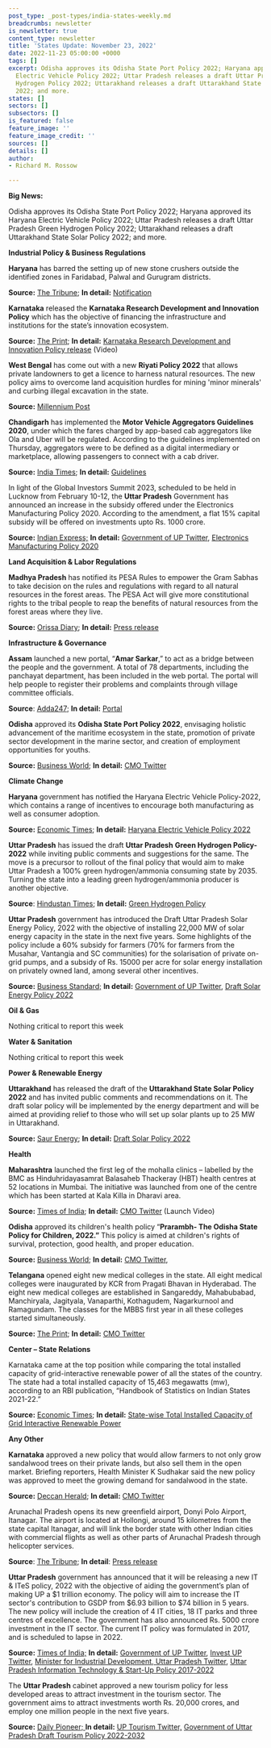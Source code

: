 ```yaml
---
post_type: _post-types/india-states-weekly.md
breadcrumbs: newsletter
is_newsletter: true
content_type: newsletter
title: 'States Update: November 23, 2022'
date: 2022-11-23 05:00:00 +0000
tags: []
excerpt: Odisha approves its Odisha State Port Policy 2022; Haryana approved its Haryana
  Electric Vehicle Policy 2022; Uttar Pradesh releases a draft Uttar Pradesh Green
  Hydrogen Policy 2022; Uttarakhand releases a draft Uttarakhand State Solar Policy
  2022; and more.
states: []
sectors: []
subsectors: []
is_featured: false
feature_image: ''
feature_image_credit: ''
sources: []
details: []
author:
- Richard M. Rossow

---
```

**Big News:**

Odisha approves its Odisha State Port Policy 2022; Haryana approved its Haryana Electric Vehicle Policy 2022; Uttar Pradesh releases a draft Uttar Pradesh Green Hydrogen Policy 2022; Uttarakhand releases a draft Uttarakhand State Solar Policy 2022; and more.

**Industrial Policy & Business Regulations**

**Haryana** has barred the setting up of new stone crushers outside the identified zones in Faridabad, Palwal and Gurugram districts.

**Source:** [The Tribune](https://www.tribuneindia.com/news/haryana/haryana-tightens-norms-for-new-crushers-in-3-dists-451628); **In detail:** [Notification](https://www.tribuneindia.com/news/haryana/haryana-tightens-norms-for-new-crushers-in-3-dists-451628)

**Karnataka** released the **Karnataka Research Development and Innovation Policy** which has the objective of financing the infrastructure and institutions for the state’s innovation ecosystem.

**Source:** [The Print](https://theprint.in/india/cm-bommai-releases-karnataka-research-development-and-innovation-policy/1219772/); **In detail:** [Karnataka Research Development and Innovation Policy release](https://www.youtube.com/watch?v=0ky52m6lq7M) (Video)

**West Bengal** has come out with a new **Riyati Policy 2022** that allows private landowners to get a licence to harness natural resources. The new policy aims to overcome land acquisition hurdles for mining 'minor minerals' and curbing illegal excavation in the state.

**Source:** [Millennium Post](http://www.millenniumpost.in/kolkata/riyati-policy-2022-bengal-allows-minor-mineral-mining-on-pvt-land-499483)

**Chandigarh** has implemented the **Motor Vehicle Aggregators Guidelines 2020**, under which the fares charged by app-based cab aggregators like Ola and Uber will be regulated. According to the guidelines implemented on Thursday, aggregators were to be defined as a digital intermediary or marketplace, allowing passengers to connect with a cab driver.

**Source:** [India Times](https://www.indiatimes.com/news/india/chandigarh-sets-fare-guidelines-for-app-based-cabs-limits-base-surge-charges-585118.html); **In detail:** [Guidelines](https://morth.nic.in/sites/default/files/notifications_document/Motor%20Vehicle%20Aggregators27112020150046.pdf)

In light of the Global Investors Summit 2023, scheduled to be held in Lucknow from February 10-12, the **Uttar Pradesh** Government has announced an increase in the subsidy offered under the Electronics Manufacturing Policy 2020. According to the amendment, a flat 15% capital subsidy will be offered on investments upto Rs. 1000 crore.

**Source:** [Indian Express;](https://indianexpress.com/article/cities/lucknow/tourism-circuits-it-parks-up-cabinet-green-lights-key-policies-ahead-of-summit-8272707/) **In detail:** [Government of UP Twitter](https://twitter.com/UPGovt/status/1593108036004216832), [Electronics Manufacturing Policy 2020](https://uplc.in/docs/UP%20Electronics%20Manufacturing%20Policy%202020%20-%20English.pdf)

**Land Acquisition & Labor Regulations**

**Madhya Pradesh** has notified its PESA Rules to empower the Gram Sabhas to take decision on the rules and regulations with regard to all natural resources in the forest areas. The PESA Act will give more constitutional rights to the tribal people to reap the benefits of natural resources from the forest areas where they live.

**Source:** [Orissa Diary](https://orissadiary.com/madhya-pradesh-notifies-pesa-rules-on-the-occasion-of-janjatiya-gaurav-divas/); **In detail:** [Press release](https://acrobat.adobe.com/id/urn:aaid:sc:VA6C2:8cfc153a-7ee9-49aa-b401-de3fa5534ce5)

**Infrastructure & Governance**

**Assam** launched a new portal, “**Amar Sarkar**,” to act as a bridge between the people and the government. A total of 78 departments, including the panchayat department, has been included in the web portal. The portal will help people to register their problems and complaints through village committee officials.

**Source**: [Adda247](https://currentaffairs.adda247.com/tripura-cm-dr-manik-saha-launched-amar-sarkar-portal/); **In detail:** [Portal](https://amarsarkar.tripura.gov.in/)

**Odisha** approved its **Odisha State Port Policy 2022**, envisaging holistic advancement of the maritime ecosystem in the state, promotion of private sector development in the marine sector, and creation of employment opportunities for youths.

**Source:** [Business World](https://www.businessworld.in/article/Odisha-Cabinet-Approves-Children-s-Welfare-Port-Policies/19-11-2022-454740/); **In detail:** [CMO Twitter](https://twitter.com/CMO_Odisha/status/1593585582269136896)

**Climate Change**

**Haryana** government has notified the Haryana Electric Vehicle Policy-2022, which contains a range of incentives to encourage both manufacturing as well as consumer adoption.

**Source:** [Economic Times](https://energy.economictimes.indiatimes.com/news/power/haryana-notifies-electric-vehicle-policy-2022/95591512); **In detail:** [Haryana Electric Vehicle Policy 2022](https://investharyana.in/content/pdfs/EV%2520Policy%25202022.pdf)

**Uttar Pradesh** has issued the draft **Uttar Pradesh** **Green Hydrogen Policy-2022** while inviting public comments and suggestions for the same. The move is a precursor to rollout of the final policy that would aim to make Uttar Pradesh a 100% green hydrogen/ammonia consuming state by 2035. Turning the state into a leading green hydrogen/ammonia producer is another objective.

**Source**: [Hindustan Times](https://www.hindustantimes.com/cities/lucknow-news/uttar-pradesh-government-issues-draft-policy-to-promote-hydrogen-production-101668273261199.html); **In detail:** [Green Hydrogen Policy](https://legalitysimplified.com/wp-content/uploads/2022/11/Green-Hydrogen-Policy.pdf)

**Uttar Pradesh** government has introduced the Draft Uttar Pradesh Solar Energy Policy, 2022 with the objective of installing 22,000 MW of solar energy capacity in the state in the next five years. Some highlights of the policy include a 60% subsidy for farmers (70% for farmers from the Musahar, Vantangia and SC communities) for the solarisation of private on-grid pumps, and a subsidy of Rs. 15000 per acre for solar energy installation on privately owned land, among several other incentives.

**Source:** [Business Standard;](https://www.business-standard.com/article/economy-policy/uttar-pradesh-aims-to-generate-22-000-mw-solar-power-in-next-5-years-122111700083_1.html) **In detail:** [Government of UP Twitter](https://twitter.com/UPGovt/status/1593108374497169408), [Draft Solar Energy Policy 2022](http://upneda.org.in/MediaGallery/Uttar_Pradesh_Solar_Energy_Policy2022_English_draft_one-07-08-22-final.pdf)

**Oil & Gas**

Nothing critical to report this week

**Water & Sanitation**

Nothing critical to report this week

**Power & Renewable Energy**

**Uttarakhand** has released the draft of the **Uttarakhand State Solar Policy 2022** and has invited public comments and recommendations on it. The draft solar policy will be implemented by the energy department and will be aimed at providing relief to those who will set up solar plants up to 25 MW in Uttarakhand.

**Source:** [Saur Energy](https://www.saurenergy.com/solar-energy-news/uttarakhand-releases-draft-solar-power-policy-2022-offers-benefits-to-power-generators); **In detail:** [Draft Solar Policy 2022](https://uk.gov.in/files/CEEW-_Uttarakhand_State_Solar_Policy_Draft_10Nov22.pdf)

**Health**

**Maharashtra** launched the first leg of the mohalla clinics – labelled by the BMC as Hinduhridayasamrat Balasaheb Thackeray (HBT) health centres at 52 locations in Mumbai. The initiative was launched from one of the centre which has been started at Kala Killa in Dharavi area.

**Source:** [Times of India](https://m.timesofindia.com/city/mumbai/maharashtra-cm-eknath-shinde-launches-51-health-centers-across-mumbai/amp_articleshow/95585309.cms); **In detail:** [CMO Twitter](https://twitter.com/CMOMaharashtra/status/1593216230411759616) (Launch Video)

**Odisha** approved its children's health policy “**Prarambh- The Odisha State Policy for Children, 2022.”** This policy is aimed at children's rights of survival, protection, good health, and proper education.

**Source:** [Business World](https://www.businessworld.in/article/Odisha-Cabinet-Approves-Children-s-Welfare-Port-Policies/19-11-2022-454740/); **In detail:** [CMO Twitter](https://twitter.com/CMO_Odisha/status/1593586990238384128),

**Telangana** opened eight new medical colleges in the state. All eight medical colleges were inaugurated by KCR from Pragati Bhavan in Hyderabad. The eight new medical colleges are established in Sangareddy, Mahabubabad, Manchiryala, Jagityala, Vanaparthi, Kothagudem, Nagarkurnool and Ramagundam. The classes for the MBBS first year in all these colleges started simultaneously.

**Source:** [The Print](https://theprint.in/india/telangana-gets-8-new-medical-colleges/1218350/); **In detail:** [CMO Twitter](https://twitter.com/TelanganaCMO/status/1592434697254367233)

**Center – State Relations**

Karnataka came at the top position while comparing the total installed capacity of grid-interactive renewable power of all the states of the country. The state had a total installed capacity of 15,463 megawatts (mw), according to an RBI publication, “Handbook of Statistics on Indian States 2021-22.”

**Source:** [Economic Times](https://energy.economictimes.indiatimes.com/news/renewable/karnataka-has-highest-installed-grid-interactive-renewable-power-capacity-in-india-rbi-report/95648424); **In detail:** [State-wise Total Installed Capacity of Grid Interactive Renewable Power](https://rbidocs.rbi.org.in/rdocs/Publications/PDFs/135T_19112022949DF1197E344C1FA2BB9D6279AA2065.PDF)

**Any Other**

**Karnataka** approved a new policy that would allow farmers to not only grow sandalwood trees on their private lands, but also sell them in the open market. Briefing reporters, Health Minister K Sudhakar said the new policy was approved to meet the growing demand for sandalwood in the state.

**Source:** [Deccan Herald](https://www.deccanherald.com/state/top-karnataka-stories/karnataka-cabinet-relaxes-sandalwood-sales-1163369.html); **In detail:** [CMO Twitter](https://twitter.com/CMofKarnataka/status/1593254394078072832)

Arunachal Pradesh opens its new greenfield airport, Donyi Polo Airport, Itanagar. The airport is located at Hollongi, around 15 kilometres from the state capital Itanagar, and will link the border state with other Indian cities with commercial flights as well as other parts of Arunachal Pradesh through helicopter services.

**Source**: [The Tribune](https://www.tribuneindia.com/news/nation/pm-modi-inaugurates-arunachal-pradeshs-first-airport-near-itanagar-452536); **In detail**: [Press release](https://www.narendramodi.in/asm/prime-minister-narendra-modi-inaugurates-first-greenfield-airport-and-other-development-projects-in-arunachal-pradesh-565955)

**Uttar Pradesh** government has announced that it will be releasing a new IT & ITeS policy, 2022 with the objective of aiding the government’s plan of making UP a $1 trillion economy. The policy will aim to increase the IT sector's contribution to GSDP from $6.93 billion to $74 billion in 5 years. The new policy will include the creation of 4 IT cities, 18 IT parks and three centres of excellence. The government has also announced Rs. 5000 crore investment in the IT sector. The current IT policy was formulated in 2017, and is scheduled to lapse in 2022.

**Source:** [Times of India;](http://timesofindia.indiatimes.com/articleshow/95482165.cms?utm_source=contentofinterest&utm_medium=text&utm_campaign=cppst) **In detail:** [Government of UP Twitter](https://twitter.com/UPGovt/status/1593108230951297025), [Invest UP Twitter](https://twitter.com/_InvestUP/status/1593160222394445825), [Minister for Industrial Development, Uttar Pradesh Twitter](https://twitter.com/NandiGuptaBJP/status/1593439576844271617), [Uttar Pradesh Information Technology & Start-Up Policy 2017-2022](https://www.uplc.in/docs/UP-IT-Start-up-Policy-2017-English.pdf)

The **Uttar Pradesh** cabinet approved a new tourism policy for less developed areas to attract investment in the tourism sector. The government aims to attract investments worth Rs. 20,000 crores, and employ one million people in the next five years.

**Source:** [Daily Pioneer; ](https://www.dailypioneer.com/2022/state-editions/up-govt-eyeing-rs-20-000-crore-investment-in-tourism-sector.html)**In detail:** [UP Tourism Twitter,](https://twitter.com/uptourismgov/status/1594587959562768384) [Government of Uttar Pradesh Draft Tourism Policy 2022-2032](https://upstdc.info/policy/Files/20220803_UP%20Tourism%20Policy_v2.pdf)
